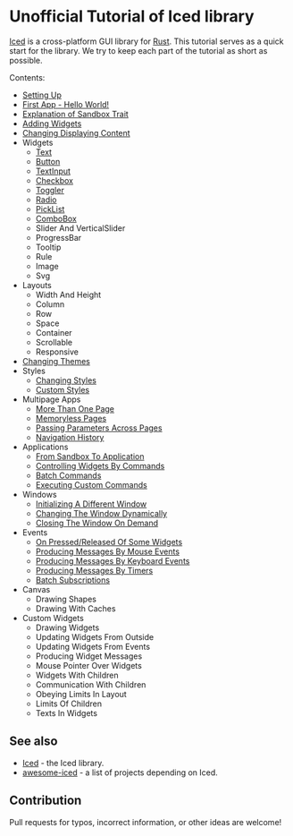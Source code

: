 # Unofficial Tutorial of Iced library

[Iced](https://iced.rs/) is a cross-platform GUI library for [Rust](https://www.rust-lang.org/).
This tutorial serves as a quick start for the library.
We try to keep each part of the tutorial as short as possible.

Contents:

* [Setting Up](./tutorial/setting_up.md)
* [First App - Hello World!](./tutorial/first_app.md)
* [Explanation of Sandbox Trait](./tutorial/explanation_of_sandbox_trait.md)
* [Adding Widgets](./tutorial/adding_widgets.md)
* [Changing Displaying Content](./tutorial/changing_displaying_content.md)
* Widgets
  * [Text](./tutorial/text.md)
  * [Button](./tutorial/button.md)
  * [TextInput](./tutorial/text_input.md)
  * [Checkbox](./tutorial/checkbox.md)
  * [Toggler](./tutorial/toggler.md)
  * [Radio](./tutorial/radio.md)
  * [PickList](./tutorial/pickList.md)
  * [ComboBox](./tutorial/combobox.md)
  * Slider And VerticalSlider
  * ProgressBar
  * Tooltip
  * Rule
  * Image
  * Svg
* Layouts
  * Width And Height
  * Column
  * Row
  * Space
  * Container
  * Scrollable
  * Responsive
* [Changing Themes](./tutorial/changing_themes.md)
* Styles
  * [Changing Styles](./tutorial/changing_styles.md)
  * [Custom Styles](./tutorial/custom_styles.md)
* Multipage Apps
  * [More Than One Page](./tutorial/more_than_one_page.md)
  * [Memoryless Pages](./tutorial/memoryless_pages.md)
  * [Passing Parameters Across Pages](./tutorial/passing_parameters_across_pages.md)
  * [Navigation History](./tutorial/navigation_history.md)
* Applications
  * [From Sandbox To Application](./tutorial/from_sandbox_to_application.md)
  * [Controlling Widgets By Commands](./tutorial/controlling_widgets_by_commands.md)
  * [Batch Commands](./tutorial/batch_commands.md)
  * [Executing Custom Commands](./tutorial/executing_custom_commands.md)
* Windows
  * [Initializing A Different Window](./tutorial/initializing_a_different_window.md)
  * [Changing The Window Dynamically](./tutorial/changing_the_window_dynamically.md)
  * [Closing The Window On Demand](./tutorial/closing_the_window_on_demand.md)
* Events
  * [On Pressed/Released Of Some Widgets](./tutorial/on_pressed_released_of_some_widgets.md)
  * [Producing Messages By Mouse Events](./tutorial/producing_messages_by_mouse_events.md)
  * [Producing Messages By Keyboard Events](./tutorial/producing_messages_by_keyboard_events.md)
  * [Producing Messages By Timers](./tutorial/producing_messages_by_timers.md)
  * [Batch Subscriptions](./tutorial/batch_subscriptions.md)
* Canvas
  * Drawing Shapes
  * Drawing With Caches
* Custom Widgets
  * Drawing Widgets
  * Updating Widgets From Outside
  * Updating Widgets From Events
  * Producing Widget Messages
  * Mouse Pointer Over Widgets
  * Widgets With Children
  * Communication With Children
  * Obeying Limits In Layout
  * Limits Of Children
  * Texts In Widgets

## See also

* [Iced](https://github.com/iced-rs/iced) - the Iced library.
* [awesome-iced](https://github.com/iced-rs/awesome-iced) - a list of projects depending on Iced.

## Contribution

Pull requests for typos, incorrect information, or other ideas are welcome!
